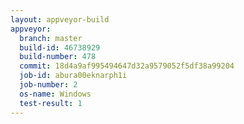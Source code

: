 ```yaml
---
layout: appveyor-build
appveyor:
  branch: master
  build-id: 46738929
  build-number: 478
  commit: 18d4a9af995494647d32a9579052f5df38a99204
  job-id: abura00eknarph1i
  job-number: 2
  os-name: Windows
  test-result: 1
---
```

